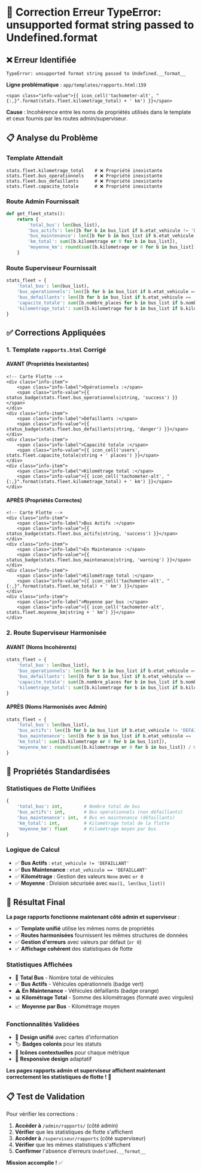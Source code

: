 # 🔧 Correction Erreur TypeError: unsupported format string passed to Undefined.__format__

## ❌ **Erreur Identifiée**

```
TypeError: unsupported format string passed to Undefined.__format__
```

**Ligne problématique** : `app/templates/rapports.html:159`
```jinja2
<span class="info-value">{{ icon_cell('tachometer-alt', "{:,}".format(stats.fleet.kilometrage_total) + ' km') }}</span>
```

**Cause** : Incohérence entre les noms de propriétés utilisés dans le template et ceux fournis par les routes admin/superviseur.

## 📋 **Analyse du Problème**

### **Template Attendait**
```jinja2
stats.fleet.kilometrage_total    # ❌ Propriété inexistante
stats.fleet.bus_operationnels    # ❌ Propriété inexistante  
stats.fleet.bus_defaillants      # ❌ Propriété inexistante
stats.fleet.capacite_totale      # ❌ Propriété inexistante
```

### **Route Admin Fournissait**
```python
def get_fleet_stats():
    return {
        'total_bus': len(bus_list),
        'bus_actifs': len([b for b in bus_list if b.etat_vehicule != 'DEFAILLANT']),
        'bus_maintenance': len([b for b in bus_list if b.etat_vehicule == 'DEFAILLANT']),
        'km_total': sum([b.kilometrage or 0 for b in bus_list]),           # ✅ Correct
        'moyenne_km': round(sum([b.kilometrage or 0 for b in bus_list]) / max(1, len(bus_list)), 0)
    }
```

### **Route Superviseur Fournissait**
```python
stats_fleet = {
    'total_bus': len(bus_list),
    'bus_operationnels': len([b for b in bus_list if b.etat_vehicule == 'BON']),    # ❌ Nom différent
    'bus_defaillants': len([b for b in bus_list if b.etat_vehicule == 'DEFAILLANT']), # ❌ Nom différent
    'capacite_totale': sum([b.nombre_places for b in bus_list if b.nombre_places]),   # ❌ Propriété manquante côté admin
    'kilometrage_total': sum([b.kilometrage for b in bus_list if b.kilometrage])     # ❌ Nom différent
}
```

## ✅ **Corrections Appliquées**

### **1. Template `rapports.html` Corrigé**

#### **AVANT (Propriétés Inexistantes)**
```jinja2
<!-- Carte Flotte -->
<div class="info-item">
    <span class="info-label">Opérationnels :</span>
    <span class="info-value">{{ status_badge(stats.fleet.bus_operationnels|string, 'success') }}</span>
</div>
<div class="info-item">
    <span class="info-label">Défaillants :</span>
    <span class="info-value">{{ status_badge(stats.fleet.bus_defaillants|string, 'danger') }}</span>
</div>
<div class="info-item">
    <span class="info-label">Capacité totale :</span>
    <span class="info-value">{{ icon_cell('users', stats.fleet.capacite_totale|string + ' places') }}</span>
</div>
<div class="info-item">
    <span class="info-label">Kilométrage total :</span>
    <span class="info-value">{{ icon_cell('tachometer-alt', "{:,}".format(stats.fleet.kilometrage_total) + ' km') }}</span>
</div>
```

#### **APRÈS (Propriétés Correctes)**
```jinja2
<!-- Carte Flotte -->
<div class="info-item">
    <span class="info-label">Bus Actifs :</span>
    <span class="info-value">{{ status_badge(stats.fleet.bus_actifs|string, 'success') }}</span>
</div>
<div class="info-item">
    <span class="info-label">En Maintenance :</span>
    <span class="info-value">{{ status_badge(stats.fleet.bus_maintenance|string, 'warning') }}</span>
</div>
<div class="info-item">
    <span class="info-label">Kilométrage total :</span>
    <span class="info-value">{{ icon_cell('tachometer-alt', "{:,}".format(stats.fleet.km_total) + ' km') }}</span>
</div>
<div class="info-item">
    <span class="info-label">Moyenne par bus :</span>
    <span class="info-value">{{ icon_cell('tachometer-alt', stats.fleet.moyenne_km|string + ' km') }}</span>
</div>
```

### **2. Route Superviseur Harmonisée**

#### **AVANT (Noms Incohérents)**
```python
stats_fleet = {
    'total_bus': len(bus_list),
    'bus_operationnels': len([b for b in bus_list if b.etat_vehicule == 'BON']),
    'bus_defaillants': len([b for b in bus_list if b.etat_vehicule == 'DEFAILLANT']),
    'capacite_totale': sum([b.nombre_places for b in bus_list if b.nombre_places]),
    'kilometrage_total': sum([b.kilometrage for b in bus_list if b.kilometrage])
}
```

#### **APRÈS (Noms Harmonisés avec Admin)**
```python
stats_fleet = {
    'total_bus': len(bus_list),
    'bus_actifs': len([b for b in bus_list if b.etat_vehicule != 'DEFAILLANT']),
    'bus_maintenance': len([b for b in bus_list if b.etat_vehicule == 'DEFAILLANT']),
    'km_total': sum([b.kilometrage or 0 for b in bus_list]),
    'moyenne_km': round(sum([b.kilometrage or 0 for b in bus_list]) / max(1, len(bus_list)), 0)
}
```

## 🎯 **Propriétés Standardisées**

### **Statistiques de Flotte Unifiées**
```python
{
    'total_bus': int,        # Nombre total de bus
    'bus_actifs': int,       # Bus opérationnels (non défaillants)
    'bus_maintenance': int,  # Bus en maintenance (défaillants)
    'km_total': int,         # Kilométrage total de la flotte
    'moyenne_km': float      # Kilométrage moyen par bus
}
```

### **Logique de Calcul**
- ✅ **Bus Actifs** : `etat_vehicule != 'DEFAILLANT'`
- ✅ **Bus Maintenance** : `etat_vehicule == 'DEFAILLANT'`
- ✅ **Kilométrage** : Gestion des valeurs `None` avec `or 0`
- ✅ **Moyenne** : Division sécurisée avec `max(1, len(bus_list))`

## 🚀 **Résultat Final**

**La page rapports fonctionne maintenant côté admin et superviseur** :

- ✅ **Template unifié** utilise les mêmes noms de propriétés
- ✅ **Routes harmonisées** fournissent les mêmes structures de données
- ✅ **Gestion d'erreurs** avec valeurs par défaut (`or 0`)
- ✅ **Affichage cohérent** des statistiques de flotte

### **Statistiques Affichées**
- 🚌 **Total Bus** - Nombre total de véhicules
- ✅ **Bus Actifs** - Véhicules opérationnels (badge vert)
- ⚠️ **En Maintenance** - Véhicules défaillants (badge orange)
- 📊 **Kilométrage Total** - Somme des kilométrages (formaté avec virgules)
- 📈 **Moyenne par Bus** - Kilométrage moyen

### **Fonctionnalités Validées**
- 🎨 **Design unifié** avec cartes d'information
- 🏷️ **Badges colorés** pour les statuts
- 🎨 **Icônes contextuelles** pour chaque métrique
- 📱 **Responsive design** adaptatif

**Les pages rapports admin et superviseur affichent maintenant correctement les statistiques de flotte !** 🎉

## 📋 **Test de Validation**

Pour vérifier les corrections :

1. **Accéder à** `/admin/rapports/` (côté admin)
2. **Vérifier** que les statistiques de flotte s'affichent
3. **Accéder à** `/superviseur/rapports` (côté superviseur)
4. **Vérifier** que les mêmes statistiques s'affichent
5. **Confirmer** l'absence d'erreurs `Undefined.__format__`

**Mission accomplie !** ✅
